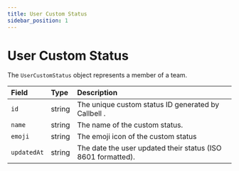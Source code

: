 ```yaml
---
title: User Custom Status
sidebar_position: 1
---
```


# User Custom Status

The `UserCustomStatus` object represents a member of a team.

| Field       | Type   | Description                                                  |
| :---------- | :----- | :----------------------------------------------------------- |
| `id`        | string | The unique custom status ID generated by Callbell .          |
| `name`      | string | The name of the custom status.                               |
| `emoji`     | string | The emoji icon of the custom status                          |
| `updatedAt` | string | The date the user updated their status (ISO 8601 formatted). |
